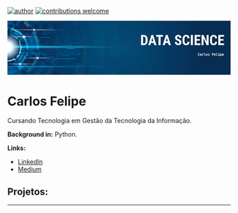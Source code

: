 [![author](https://img.shields.io/badge/author-CarlosFelipe-red.svg)](https://www.linkedin.com/in/carlos-felipe-carvalho-819215197) [![contributions welcome](https://img.shields.io/badge/contributions-welcome-brightgreen.svg?style=flat)](https://github.com/carlosfab/data_science/issues)


<p align="center">
  <img src="banner1.png" >
</p>

# Carlos Felipe


Cursando Tecnologia em Gestão da Tecnologia da Informação.


**Background in:** Python.

**Links:**
* [LinkedIn](https://www.linkedin.com/in/carlosfelipe)
* [Medium](https://www.medium.com)


## Projetos:



---
